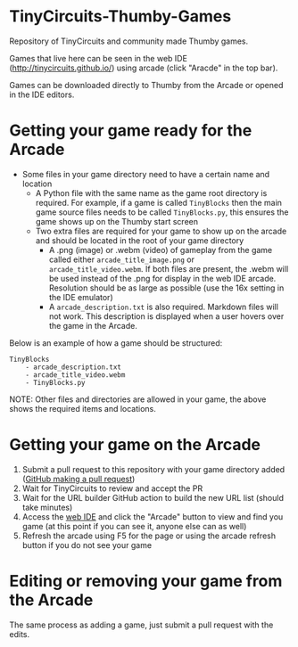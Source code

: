 # TinyCircuits-Thumby-Games

Repository of TinyCircuits and community made Thumby games.

Games that live here can be seen in the web IDE (http://tinycircuits.github.io/) using arcade (click "Aracde" in the top bar).

Games can be downloaded directly to Thumby from the Arcade or opened in the IDE editors.

# Getting your game ready for the Arcade
* Some files in your game directory need to have a certain name and location
    * A Python file with the same name as the game root directory is required. For example, if a game is called `TinyBlocks` then the main game source files needs to be called `TinyBlocks.py`, this ensures the game shows up on the Thumby start screen
    * Two extra files are required for your game to show up on the arcade and should be located in the root of your game directory
        * A .png (image) or .webm (video) of gameplay from the game called either `arcade_title_image.png` or `arcade_title_video.webm`. If both files are present, the .webm will be used instead of the .png for display in the web IDE arcade. Resolution should be as large as possible (use the 16x setting in the IDE emulator)
        * A `arcade_description.txt` is also required. Markdown files will not work. This description is displayed when a user hovers over the game in the Arcade.

Below is an example of how a game should be structured:
```
TinyBlocks
    - arcade_description.txt
    - arcade_title_video.webm
    - TinyBlocks.py
```
NOTE: Other files and directories are allowed in your game, the above shows the required items and locations.

# Getting your game on the Arcade
1. Submit a pull request to this repository with your game directory added ([GitHub making a pull request](https://www.google.com/search?q=github+making+a+pull+request&rlz=1C1GCEA_enUS850US850&oq=github+making+a+pull+request&aqs=chrome..69i57j0i22i30l9.918j0j9&sourceid=chrome&ie=UTF-8))
2. Wait for TinyCircuits to review and accept the PR
3. Wait for the URL builder GitHub action to build the new URL list (should take minutes)
4. Access the [web IDE](http://tinycircuits.github.io/) and click the "Arcade" button to view and find you game (at this point if you can see it, anyone else can as well)
5. Refresh the arcade using F5 for the page or using the arcade refresh button if you do not see your game

# Editing or removing your game from the Arcade
The same process as adding a game, just submit a pull request with the edits.